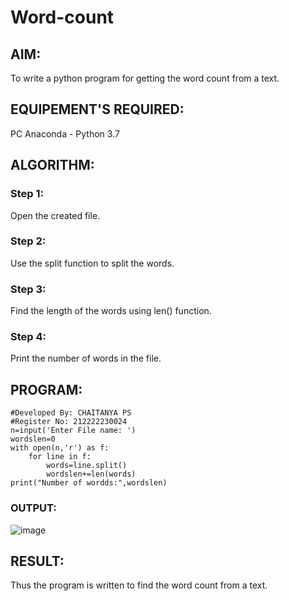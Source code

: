 # Word-count
## AIM:
To write a python program for getting the word count from a text.
## EQUIPEMENT'S REQUIRED: 
PC
Anaconda - Python 3.7
## ALGORITHM: 
### Step 1:
Open the created file.

### Step 2:
Use the split function to split the words.

### Step 3:
Find the length of the words using len() function.

### Step 4:
Print the number of words in the file.

## PROGRAM:
```
#Developed By: CHAITANYA PS 
#Register No: 212222230024
n=input('Enter File name: ')
wordslen=0
with open(n,'r') as f:
    for line in f:
        words=line.split()
        wordslen+=len(words)
print("Number of wordds:",wordslen)
```
### OUTPUT:
![image](https://github.com/chaitanya18c/Word-count/assets/119392724/aa03dee8-5f57-4b31-8790-cde9d1b9cc2d)

## RESULT:
Thus the program is written to find the word count from a text.
